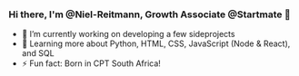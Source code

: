 ### Hi there, I'm @Niel-Reitmann, Growth Associate @Startmate 👋

- 🔭 I’m currently working on developing a few sideprojects
- 🌱 Learning more about Python, HTML, CSS, JavaScript (Node & React), and SQL
- ⚡ Fun fact: Born in CPT South Africa!
